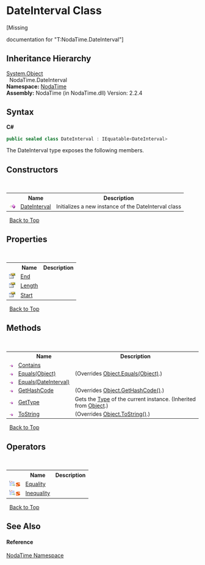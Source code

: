 # DateInterval Class
 

\[Missing <summary> documentation for "T:NodaTime.DateInterval"\]


## Inheritance Hierarchy
<a href="http://msdn2.microsoft.com/en-us/library/e5kfa45b" target="_blank">System.Object</a><br />&nbsp;&nbsp;NodaTime.DateInterval<br />
**Namespace:**&nbsp;<a href="N_NodaTime">NodaTime</a><br />**Assembly:**&nbsp;NodaTime (in NodaTime.dll) Version: 2.2.4

## Syntax

**C#**<br />
``` C#
public sealed class DateInterval : IEquatable<DateInterval>
```

The DateInterval type exposes the following members.


## Constructors
&nbsp;<table><tr><th></th><th>Name</th><th>Description</th></tr><tr><td>![Public method](media/pubmethod.gif "Public method")</td><td><a href="M_NodaTime_DateInterval__ctor">DateInterval</a></td><td>
Initializes a new instance of the DateInterval class</td></tr></table>&nbsp;
<a href="#dateinterval-class">Back to Top</a>

## Properties
&nbsp;<table><tr><th></th><th>Name</th><th>Description</th></tr><tr><td>![Public property](media/pubproperty.gif "Public property")</td><td><a href="P_NodaTime_DateInterval_End">End</a></td><td /></tr><tr><td>![Public property](media/pubproperty.gif "Public property")</td><td><a href="P_NodaTime_DateInterval_Length">Length</a></td><td /></tr><tr><td>![Public property](media/pubproperty.gif "Public property")</td><td><a href="P_NodaTime_DateInterval_Start">Start</a></td><td /></tr></table>&nbsp;
<a href="#dateinterval-class">Back to Top</a>

## Methods
&nbsp;<table><tr><th></th><th>Name</th><th>Description</th></tr><tr><td>![Public method](media/pubmethod.gif "Public method")</td><td><a href="M_NodaTime_DateInterval_Contains">Contains</a></td><td /></tr><tr><td>![Public method](media/pubmethod.gif "Public method")</td><td><a href="M_NodaTime_DateInterval_Equals_1">Equals(Object)</a></td><td> (Overrides <a href="http://msdn2.microsoft.com/en-us/library/bsc2ak47" target="_blank">Object.Equals(Object)</a>.)</td></tr><tr><td>![Public method](media/pubmethod.gif "Public method")</td><td><a href="M_NodaTime_DateInterval_Equals">Equals(DateInterval)</a></td><td /></tr><tr><td>![Public method](media/pubmethod.gif "Public method")</td><td><a href="M_NodaTime_DateInterval_GetHashCode">GetHashCode</a></td><td> (Overrides <a href="http://msdn2.microsoft.com/en-us/library/zdee4b3y" target="_blank">Object.GetHashCode()</a>.)</td></tr><tr><td>![Public method](media/pubmethod.gif "Public method")</td><td><a href="http://msdn2.microsoft.com/en-us/library/dfwy45w9" target="_blank">GetType</a></td><td>
Gets the <a href="http://msdn2.microsoft.com/en-us/library/42892f65" target="_blank">Type</a> of the current instance.
 (Inherited from <a href="http://msdn2.microsoft.com/en-us/library/e5kfa45b" target="_blank">Object</a>.)</td></tr><tr><td>![Public method](media/pubmethod.gif "Public method")</td><td><a href="M_NodaTime_DateInterval_ToString">ToString</a></td><td> (Overrides <a href="http://msdn2.microsoft.com/en-us/library/7bxwbwt2" target="_blank">Object.ToString()</a>.)</td></tr></table>&nbsp;
<a href="#dateinterval-class">Back to Top</a>

## Operators
&nbsp;<table><tr><th></th><th>Name</th><th>Description</th></tr><tr><td>![Public operator](media/puboperator.gif "Public operator")![Static member](media/static.gif "Static member")</td><td><a href="M_NodaTime_DateInterval_op_Equality">Equality</a></td><td /></tr><tr><td>![Public operator](media/puboperator.gif "Public operator")![Static member](media/static.gif "Static member")</td><td><a href="M_NodaTime_DateInterval_op_Inequality">Inequality</a></td><td /></tr></table>&nbsp;
<a href="#dateinterval-class">Back to Top</a>

## See Also


#### Reference
<a href="N_NodaTime">NodaTime Namespace</a><br />